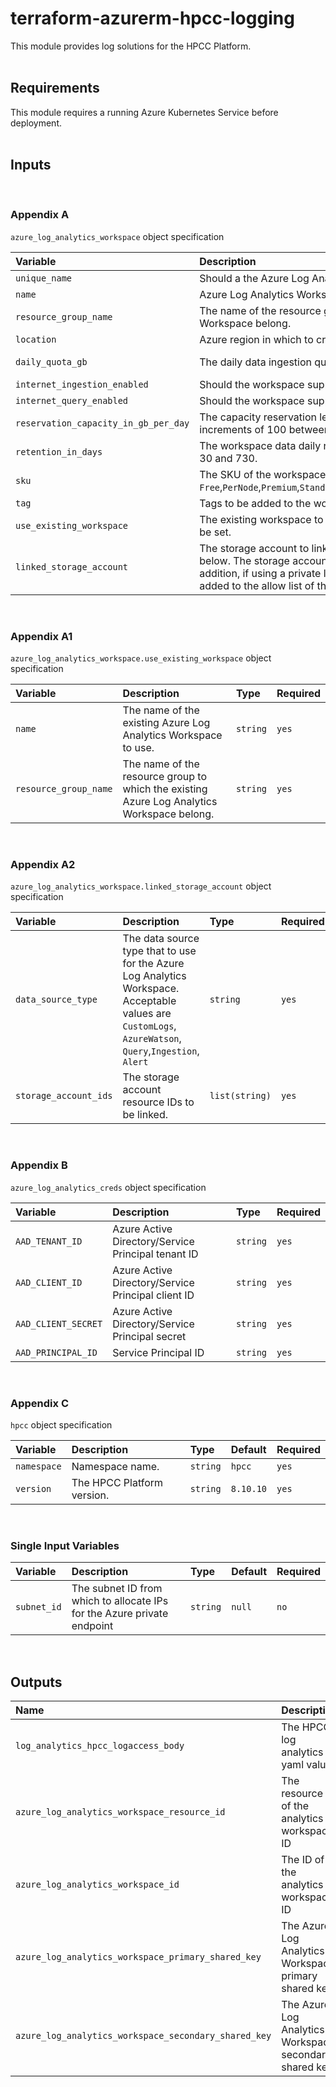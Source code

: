# terraform-azurerm-hpcc-logging
This module provides log solutions for the HPCC Platform.
<br/>
<br/>

## Requirements
This module requires a running Azure Kubernetes Service before deployment.
<br/>
<br/>
## Inputs
<br/>

### Appendix A

`azure_log_analytics_workspace` object specification

| **Variable**                         | **Description**                                                                                                                                                                                                                                                                                | **Type**         | **Required**       | **Default**                   |
| :----------------------------------- | :--------------------------------------------------------------------------------------------------------------------------------------------------------------------------------------------------------------------------------------------------------------------------------------------- | :--------------- | :----------------- | :---------------------------- |
| `unique_name`                        | Should a the Azure Log Analytics Workspace have a unique?                                                                                                                                                                                                                                      | `bool`           | `no`               | `true`                        |
| `name`                               | Azure Log Analytics Workspace's name.                                                                                                                                                                                                                                                          | `string`         | `no`               | `myhpccloganalyticsworkspace` |
| `resource_group_name`                | The name of the resource group to which the existing Azure Log Analytics Workspace belong.                                                                                                                                                                                                     | `string`         | `yes`              | -                             |
| `location`                           | Azure region in which to create resources.                                                                                                                                                                                                                                                     | `string`         | `yes`              | `eastus2`                     |
| `daily_quota_gb`                     | The daily data ingestion quota in GB.                                                                                                                                                                                                                                                          | `number`         | `-1` for unlimited |
| `internet_ingestion_enabled`         | Should the workspace support ingestion over the Public Internet?                                                                                                                                                                                                                               | `bool`           | `no`               | `false`                       | `false` |
| `internet_query_enabled`             | Should the workspace support querying over the Public Internet?                                                                                                                                                                                                                                | `bool`           | `no`               | `false`                       |
| `reservation_capacity_in_gb_per_day` | The capacity reservation level in GB for the workspace. The value must be increments of 100 between 100 and 5000.                                                                                                                                                                              | `number`         | `no`               | `100`                         |
| `retention_in_days`                  | The workspace data daily retention. The value should be 7 for free tier or between 30 and 730.                                                                                                                                                                                                 | `number`         | `no`               | `30`                          |
| `sku`                                | The SKU of the workspace. Possible values are `Free`,`PerNode`,`Premium`,`Standard`,`Standalone`,`Unlimited`,`CapacityReservation`,`PerGB2018`                                                                                                                                                 | `string`         | `no`               | `PerGB2018`                   |
| `tag`                                | Tags to be added to the workspace.                                                                                                                                                                                                                                                             | `map(string)`    | `no`               | `null`                        |
| `use_existing_workspace`             | The existing workspace to use. Both `name` and `resource_group_name` attributes must be set.                                                                                                                                                                                                   | `object(string)` | `no`               | `null`                        |
| `linked_storage_account`             | The storage account to link to the Azure Log Analytics Workspace as described below. The storage account must be assigned as bypass for `AzureServices`. In addition, if using a private link, the subnet id of the private endpoint should be added to the allow list of the storage account. | `object`         | `no`               | `null`                        |
<br/>

### Appendix A1
`azure_log_analytics_workspace.use_existing_workspace` object specification

| **Variable**          | **Description**                                                                            | **Type** | **Required** |
| :-------------------- | :----------------------------------------------------------------------------------------- | :------- | :----------- |
| `name`                | The name of the existing Azure Log Analytics Workspace to use.                             | `string` | `yes`        |
| `resource_group_name` | The name of the resource group to which the existing Azure Log Analytics Workspace belong. | `string` | `yes`        |
<br/>

### Appendix A2
`azure_log_analytics_workspace.linked_storage_account` object specification

| **Variable**          | **Description**                                                                                                                                         | **Type**       | **Required** |
| :-------------------- | :------------------------------------------------------------------------------------------------------------------------------------------------------ | :------------- | :----------- |
| `data_source_type`    | The data source type that to use for the Azure Log Analytics Workspace. Acceptable values are `CustomLogs`, `AzureWatson`, `Query`,`Ingestion`, `Alert` | `string`       | `yes`        |
| `storage_account_ids` | The storage account resource IDs to be linked.                                                                                                          | `list(string)` | `yes`        |
<br/>

### Appendix B

`azure_log_analytics_creds` object specification

| **Variable**        | **Description**                                    | **Type** | **Required** |
| :------------------ | :------------------------------------------------- | :------- | :----------- |
| `AAD_TENANT_ID`     | Azure Active Directory/Service Principal tenant ID | `string` | `yes`        |
| `AAD_CLIENT_ID`     | Azure Active Directory/Service Principal client ID | `string` | `yes`        |
| `AAD_CLIENT_SECRET` | Azure Active Directory/Service Principal secret    | `string` | `yes`        |
| `AAD_PRINCIPAL_ID`  | Service Principal ID                               | `string` | `yes`        |
<br/>

### Appendix C

`hpcc` object specification

| **Variable** | **Description**            | **Type** | **Default** | **Required** |
| :----------- | :------------------------- | :------- | :---------- | :----------- |
| `namespace`  | Namespace name.            | `string` | `hpcc`      | `yes`        |
| `version`    | The HPCC Platform version. | `string` | `8.10.10`   | `yes`        |
<br/>

### Single Input Variables

| **Variable** | **Description**                                                         | **Type** | **Default** | **Required** |
| :----------- | :---------------------------------------------------------------------- | :------- | :---------- | :----------- |
| `subnet_id`  | The subnet ID from which to allocate IPs for the Azure private endpoint | `string` | `null`      | `no`         |
<br/>

## Outputs
| **Name**                                             | **Description**                                        |
| :--------------------------------------------------- | :----------------------------------------------------- |
| `log_analytics_hpcc_logaccess_body`                  | The HPCC log analytics yaml values                     |
| `azure_log_analytics_workspace_resource_id`          | The resource ID of the analytics workspace ID          |
| `azure_log_analytics_workspace_id`                   | The ID of the analytics workspace ID                   |
| `azure_log_analytics_workspace_primary_shared_key`   | The Azure Log Analytics Workspace primary shared key   |
| `azure_log_analytics_workspace_secondary_shared_key` | The Azure Log Analytics Workspace secondary shared key |



